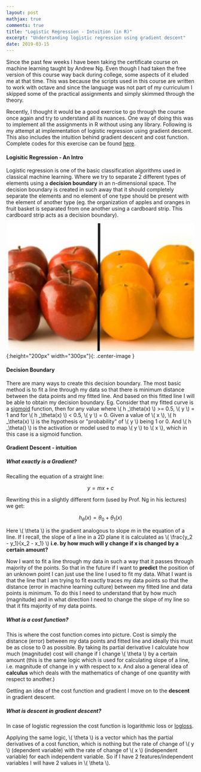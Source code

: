 ```yaml
---
layout: post
mathjax: true
comments: true
title: "Logistic Regression - Intuition (in R)"
excerpt: "Understanding logistic regression using gradient descent"
date: 2019-03-15
---
```


Since the past few weeks I have been taking the certificate course on machine learning taught by Andrew Ng. Even
though I had taken the free version of this course way back during college, some aspects of it eluded me at that time. 
This was because the scripts used in this course are written to work with octave and since the language was not part 
of my curriculum I skipped some of the practical assignments and simply skimmed through the theory.

Recently, I thought it would be a good exercise to go through the course once again and try to understand all its 
nuances. One way of doing this was to implement all the assignments in R without using any library. Following is my
attempt at implementation of logistic regression using gradient descent. This also includes the intuition behind
gradient descent and cost function. Complete codes for this exercise can be found 
[here](https://github.com/praths007/machine_learning_intuition).

#### Logisitic Regression - An Intro

Logistic regression is one of the basic classification algorithms used in classical machine learning. Where we try to
separate 2 different types of elements using a **decision boundary** in an n-dimensional space. The decision boundary is
 created in such away that it should completely separate the elements and no element of one type should be present
 with the element of another type (eg. the organization of apples and oranges in fruit basket is separated from one
 another using a cardboard strip. This cardboard strip acts as a decision boundary).
 
 ![apples_oranges_decision_boundary](/assets/logit_reg_1_apples_oranges.jpg){:height="200px" width="300px"}{: .center-image }
 
#### Decision Boundary
 There are many ways to create this decision boundary. The most basic method is to fit a line through my data so
 that there is minimum distance between the data points and my fitted line. And based on this fitted line I will be
 able to obtain my decision boundary. Eg. Consider that my fitted curve is a 
 [sigmoid](https://en.wikipedia.org/wiki/Sigmoid_function) function, then for any value
 where \\( h _\theta(x) \\) >= 0.5, \\( y \\) = 1 and for \\( h _\theta(x) \\) < 0.5, \\( y \\) = 0. Given a value of
  \\( x \\), \\( h _\theta(x) \\) is the hypothesis or "probability" of \\( y \\) being 1 or 0. And \\( h _\theta() \\) 
  is the activation or model used to map \\( y \\) to \\( x \\), which in this case is a sigmoid function.
  
#### Gradient Descent - intuition
##### What exactly is a Gradient?
Recalling the equation of a straight line:  

$$ 
y = mx + c
$$
 
Rewriting this in a slightly different form (used by Prof. Ng in his lectures) we get:  

$$
h _\theta(x) = \theta_0 + \theta_1(x)
$$
 
Here \\( \theta \\) is the gradient analogous to slope m in the equation of a line. If I recall, the slope of a line in 
a 2D plane it is calculated as \\( \frac{y_2 - y_1}{x_2 - x_1} \\) 
**i.e. by how much will y change if x is changed by a certain amount?**

Now I want to fit a line through my data in such a way that it passes through majority of the points. So that in the
future if I want to **predict** the position of an unknown point I can just use the line I used to fit my data. What I 
want is that the line that I am trying to fit exactly traces my data points so that the distance 
(error in machine learning culture) between my fitted line and data points is minimum. 
To do this I need to understand that by how much (magnitude) and in what direction I need to change the slope of my line
 so that it fits majority of my data points.

##### What is a cost function?

This is where the cost function comes into picture. Cost is simply the distance (error) between my data points and 
fitted line and ideally this must be as close to 0 as possible. By taking its partial derivative I calculate how much 
 (magnitude) cost will change if I change \\( \\theta \\) by a certain amount (this is the same logic which is used for
calculating slope of a line, i.e. magnitude of change in y with respect to x. And also a general idea of **calculus** 
which deals with the mathematics of change of one quantity with respect to another.) 


Getting an idea of the cost function and gradient I move on to the **descent** in gradient descent.

##### What is descent in gradient descent?






In case of logistic regression the cost function is logarithmic loss or 
[logloss](https://datawookie.netlify.com/blog/2015/12/making-sense-of-logarithmic-loss/).


Applying the same logic, \\( \theta \\) is a vector which has the partial derivatives of a cost function, 
which is nothing but the rate of change of \\( y \\) (dependent variable) with the rate of change of \\( x \\) 
(independent variable) for each independent variable. So if I have 2 features/independent variables I will have 2 
values in \\( \theta \\).
 
 
 



